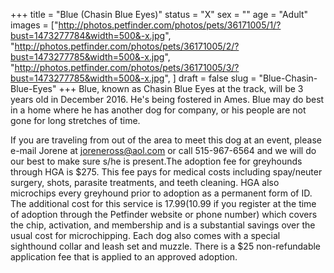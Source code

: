 +++
title = "Blue (Chasin Blue Eyes)"
status = "X"
sex = ""
age = "Adult"
images = ["http://photos.petfinder.com/photos/pets/36171005/1/?bust=1473277784&width=500&-x.jpg",
"http://photos.petfinder.com/photos/pets/36171005/2/?bust=1473277785&width=500&-x.jpg",
"http://photos.petfinder.com/photos/pets/36171005/3/?bust=1473277785&width=500&-x.jpg",
]
draft = false
slug = "Blue-Chasin-Blue-Eyes"
+++
Blue, known as Chasin Blue Eyes at the track, will be 3 years old in December 2016. He's being fostered in Ames. Blue may do best in a home where he has another dog for company, or his people are not gone for long stretches of time.

If you are traveling from out of the area to meet this dog at an event, please e-mail Jorene at joreneross@aol.com or call 515-967-6564 and we will do our best to make sure s/he is present.The adoption fee for greyhounds through HGA is $275. This fee pays for medical costs including spay/neuter surgery, shots, parasite treatments, and teeth cleaning. HGA also microchips every greyhound prior to adoption as a permanent form of ID. The additional cost for this service is $17.99 ($10.99 if you register at the time of adoption through the Petfinder website or phone number) which covers the chip, activation, and membership and is a substantial savings over the usual cost for microchipping. Each dog also comes with a special sighthound collar and leash set and muzzle. There is a $25 non-refundable application fee that is applied to an approved adoption.
